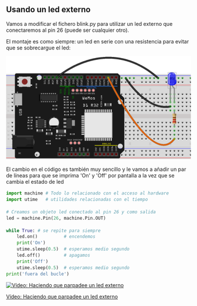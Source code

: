 ## Usando un led externo

Vamos a modificar el fichero blink.py para utilizar un led externo que conectaremos al pin 26 (puede ser cualquier otro). 

El montaje es como siempre: un led en serie con una resistencia para evitar que se sobrecargue el led:

![](./images/wemos_d1_R32_led_bb.png)

El cambio en el código es también muy sencillo y le vamos a añadir un par de líneas para que se imprima 'On' y 'Off' por pantalla a la vez que se cambia el estado de led

```python
import machine # Todo lo relacionado con el acceso al hardware
import utime   # utilidades relacionadas con el tiempo

# Creamos un objeto led conectado al pin 26 y como salida
led = machine.Pin(26, machine.Pin.OUT)

while True: # se repite para siempre
    led.on()          # encendemos
    print('On')
    utime.sleep(0.5)  # esperamos medio segundo
    led.off()         # apagamos  
    print('Off')
    utime.sleep(0.5)  # esperamos medio segundo
print('fuera del bucle')
```

[![Vídeo: Haciendo que parpadee un led externo ](https://img.youtube.com/vi/JlYe15iXzys/0.jpg)](https://drive.google.com/file/d/10ZJyflnQROowDhB3bbCjvBDCdjPPDw_v/view?usp=sharing)

[Vídeo: Haciendo que parpadee un led externo](https://drive.google.com/file/d/10ZJyflnQROowDhB3bbCjvBDCdjPPDw_v/view?usp=sharing)


